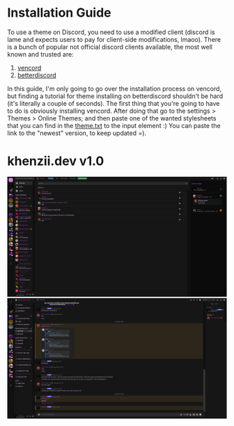 # Installation Guide
To use a theme on Discord, you need to use a modified client (discord is lame and expects users to pay for client-side modifications, lmaoo). There is a bunch of popular not official discord clients available, the most well known and trusted are:
1. [vencord](https://vencord.dev/)
2. [betterdiscord](https://betterdiscord.app/)

In this guide, I'm only going to go over the installation process on vencord, but finding a tutorial for theme installing on betterdiscord shouldn't be hard (it's literally a couple of seconds). The first thing that you're going to have to do is obviously installing vencord. After doing that go to the settings > Themes > Online Themes; and then paste one of the wanted stylesheets that you can find in the [theme.txt](https://github.com/Khenziii/custom-themes/blob/master/discord/theme.txt) to the input element :) You can paste the link to the "newest" version, to keep updated =).

# khenzii.dev v1.0
![A preview image should render here :v](https://raw.githubusercontent.com/Khenziii/custom-themes/master/discord/previews/khenzii_dev_v1-0/1.png)
![A preview image should render here :P](https://raw.githubusercontent.com/Khenziii/custom-themes/master/discord/previews/khenzii_dev_v1-0/2.png)